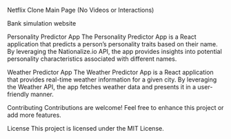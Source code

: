 Netflix Clone Main Page (No Videos or Interactions)

Bank simulation website

Personality Predictor App
The Personality Predictor App is a React application that predicts a person’s personality traits based on their name. By leveraging the Nationalize.io API, the app provides insights into potential personality characteristics associated with different names.

Weather Predictor App
The Weather Predictor App is a React application that provides real-time weather information for a given city. By leveraging the Weather API, the app fetches weather data and presents it in a user-friendly manner.

Contributing
Contributions are welcome! Feel free to enhance this project or add more features.

License
This project is licensed under the MIT License.
